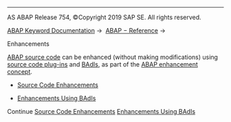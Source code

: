   

* * *

AS ABAP Release 754, ©Copyright 2019 SAP SE. All rights reserved.

[ABAP Keyword Documentation](javascript:call_link\('abenabap.htm'\)) →  [ABAP − Reference](javascript:call_link\('abenabap_reference.htm'\)) → 

Enhancements

[ABAP source code](javascript:call_link\('abenabap_source_code_glosry.htm'\) "Glossary Entry") can be enhanced (without making modifications) using [source code plug-ins](javascript:call_link\('abensource_code_plugin_glosry.htm'\) "Glossary Entry") and [BAdIs](javascript:call_link\('abenbadi_glosry.htm'\) "Glossary Entry"), as part of the [ABAP enhancement concept](javascript:call_link\('abenenhancement_concept_glosry.htm'\) "Glossary Entry").

-   [Source Code Enhancements](javascript:call_link\('abensource_code_enhancement.htm'\))
    

-   [Enhancements Using BAdIs](javascript:call_link\('abenbadi_enhancement.htm'\))

Continue
[Source Code Enhancements](javascript:call_link\('abensource_code_enhancement.htm'\))
[Enhancements Using BAdIs](javascript:call_link\('abenbadi_enhancement.htm'\))
